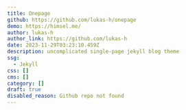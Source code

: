 ```yaml
---
title: Onepage
github: https://github.com/lukas-h/onepage
demo: https://himsel.me/
author: lukas-h
author_link: https://github.com/lukas-h
date: 2023-11-29T03:23:10.459Z
description: uncomplicated single-page jekyll blog theme
ssg:
  - Jekyll
css: []
cms: []
category: []
draft: true
disabled_reason: Github repo not found
---
```

